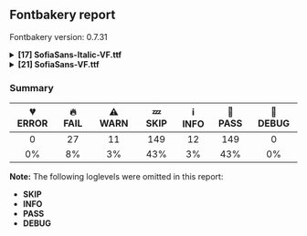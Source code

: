 ## Fontbakery report

Fontbakery version: 0.7.31

<details>
<summary><b>[17] SofiaSans-Italic-VF.ttf</b></summary>
<details>
<summary>🔥 <b>FAIL:</b> Checking file is named canonically.</summary>

* [com.google.fonts/check/canonical_filename](https://font-bakery.readthedocs.io/en/latest/fontbakery/profiles/googlefonts.html#com.google.fonts/check/canonical_filename)
<pre>--- Rationale ---

A font&#x27;s filename must be composed in the following manner:
&lt;familyname&gt;-&lt;stylename&gt;.ttf

- Nunito-Regular.ttf,
- Oswald-BoldItalic.ttf

Variable fonts must list the axis tags in alphabetical order in square brackets
and separated by commas:

- Roboto[wdth,wght].ttf
- Familyname-Italic[wght].ttf


</pre>

* 🔥 **FAIL** The file 'SofiaSans-Italic-VF.ttf' must be renamed to 'SofiaSans-Italic[wdth,wght].ttf' according to the Google Fonts naming policy for variable fonts. [code: bad-varfont-filename]

</details>
<details>
<summary>🔥 <b>FAIL:</b> Check `Google Fonts Latin Core` glyph coverage.</summary>

* [com.google.fonts/check/glyph_coverage](https://font-bakery.readthedocs.io/en/latest/fontbakery/profiles/googlefonts.html#com.google.fonts/check/glyph_coverage)
<pre>--- Rationale ---

Google Fonts expects that fonts in its collection support at least the minimal
set of characters defined in the `GF-latin-core` glyph-set.


</pre>

* 🔥 **FAIL** Missing required codepoints: 0x2215 (DIVISION SLASH) [code: missing-codepoints]

</details>
<details>
<summary>🔥 <b>FAIL:</b> Check license file has good copyright string.</summary>

* [com.google.fonts/check/license/OFL_copyright](https://font-bakery.readthedocs.io/en/latest/fontbakery/profiles/googlefonts.html#com.google.fonts/check/license/OFL_copyright)
<pre>--- Rationale ---

An OFL.txt file&#x27;s first line should be the font copyright e.g:
&quot;Copyright 2019 The Montserrat Project Authors
(https://github.com/julietaula/montserrat)&quot;


</pre>

* 🔥 **FAIL** First line in license file does not match expected format: "copyright 2019 the sofia sans project authors (info@lettersoup.de)"

</details>
<details>
<summary>🔥 <b>FAIL:</b> Check copyright namerecords match license file.</summary>

* [com.google.fonts/check/name/license](https://font-bakery.readthedocs.io/en/latest/fontbakery/profiles/googlefonts.html#com.google.fonts/check/name/license)
<pre>--- Rationale ---

A known licensing description must be provided in the NameID 14 (LICENSE
DESCRIPTION) entries of the name table.

The source of truth for this check (to determine which license is in use) is a
file placed side-by-side to your font project including the licensing terms.

Depending on the chosen license, one of the following string snippets is
expected to be found on the NameID 13 (LICENSE DESCRIPTION) entries of the name
table:
- &quot;This Font Software is licensed under the SIL Open Font License, Version 1.1.
This license is available with a FAQ at: https://scripts.sil.org/OFL&quot;
- &quot;Licensed under the Apache License, Version 2.0&quot;
- &quot;Licensed under the Ubuntu Font Licence 1.0.&quot;


Currently accepted licenses are Apache or Open Font License.
For a small set of legacy families the Ubuntu Font License may be acceptable as
well.

When in doubt, please choose OFL for new font projects.


</pre>

* 🔥 **FAIL** Font lacks NameID 13 (LICENSE DESCRIPTION). A proper licensing entry must be set. [code: missing]

</details>
<details>
<summary>🔥 <b>FAIL:</b> Is the Grid-fitting and Scan-conversion Procedure ('gasp') table set to optimize rendering?</summary>

* [com.google.fonts/check/gasp](https://font-bakery.readthedocs.io/en/latest/fontbakery/profiles/googlefonts.html#com.google.fonts/check/gasp)
<pre>--- Rationale ---

Traditionally version 0 &#x27;gasp&#x27; tables were set so that font sizes below 8 ppem
had no grid fitting but did have antialiasing. From 9-16 ppem, just grid
fitting. And fonts above 17ppem had both antialiasing and grid fitting toggled
on. The use of accelerated graphics cards and higher resolution screens make
this approach obsolete. Microsoft&#x27;s DirectWrite pushed this even further with
much improved rendering built into the OS and apps.

In this scenario it makes sense to simply toggle all 4 flags ON for all font
sizes.


</pre>

* 🔥 **FAIL** Font is missing the 'gasp' table. Try exporting the font with autohinting enabled.
If you are dealing with an unhinted font, it can be fixed by running the fonts through the command 'gftools fix-nonhinting'
GFTools is available at https://pypi.org/project/gftools/ [code: lacks-gasp]

</details>
<details>
<summary>🔥 <b>FAIL:</b> Copyright notices match canonical pattern in fonts</summary>

* [com.google.fonts/check/font_copyright](https://font-bakery.readthedocs.io/en/latest/fontbakery/profiles/googlefonts.html#com.google.fonts/check/font_copyright)

* 🔥 **FAIL** Name Table entry: Copyright notices should match a pattern similar to: "Copyright 2019 The Familyname Project Authors (git url)"
But instead we have got:
"Copyright 2019 The Sofia Sans Project Authors (nikoltchev@lettersoup.de)" [code: bad-notice-format]

</details>
<details>
<summary>🔥 <b>FAIL:</b> Font enables smart dropout control in "prep" table instructions?</summary>

* [com.google.fonts/check/smart_dropout](https://font-bakery.readthedocs.io/en/latest/fontbakery/profiles/googlefonts.html#com.google.fonts/check/smart_dropout)
<pre>--- Rationale ---

This setup is meant to ensure consistent rendering quality for fonts across all
devices (with different rendering/hinting capabilities).

Below is the snippet of instructions we expect to see in the fonts:
B8 01 FF    PUSHW 0x01FF
85          SCANCTRL (unconditinally turn on
                      dropout control mode)
B0 04       PUSHB 0x04
8D          SCANTYPE (enable smart dropout control)

&quot;Smart dropout control&quot; means activating rules 1, 2 and 5:
Rule 1: If a pixel&#x27;s center falls within the glyph outline,
        that pixel is turned on.
Rule 2: If a contour falls exactly on a pixel&#x27;s center,
        that pixel is turned on.
Rule 5: If a scan line between two adjacent pixel centers
        (either vertical or horizontal) is intersected
        by both an on-Transition contour and an off-Transition
        contour and neither of the pixels was already turned on
        by rules 1 and 2, turn on the pixel which is closer to
        the midpoint between the on-Transition contour and
        off-Transition contour. This is &quot;Smart&quot; dropout control.

For more detailed info (such as other rules not enabled in this snippet),
please refer to the TrueType Instruction Set documentation.


</pre>

* 🔥 **FAIL** The 'prep' table does not contain TrueType instructions enabling smart dropout control. To fix, export the font with autohinting enabled, or run ttfautohint on the font, or run the `gftools fix-nonhinting` script. [code: lacks-smart-dropout]

</details>
<details>
<summary>🔥 <b>FAIL:</b> Variable font weight coordinates must be multiples of 100.</summary>

* [com.google.fonts/check/varfont_weight_instances](https://font-bakery.readthedocs.io/en/latest/fontbakery/profiles/googlefonts.html#com.google.fonts/check/varfont_weight_instances)
<pre>--- Rationale ---

The named instances on the weight axis of a variable font must have coordinates
that are multiples of 100 on the design space.


</pre>

* 🔥 **FAIL** Found a variable font instance with 'wght'=131.34327697753906. This should instead be a multiple of 100. [code: bad-coordinate]
* 🔥 **FAIL** Found a variable font instance with 'wght'=180.59701538085938. This should instead be a multiple of 100. [code: bad-coordinate]
* 🔥 **FAIL** Found a variable font instance with 'wght'=225.37313842773438. This should instead be a multiple of 100. [code: bad-coordinate]
* 🔥 **FAIL** Found a variable font instance with 'wght'=265.67164611816406. This should instead be a multiple of 100. [code: bad-coordinate]
* 🔥 **FAIL** Found a variable font instance with 'wght'=314.9253692626953. This should instead be a multiple of 100. [code: bad-coordinate]
* 🔥 **FAIL** Found a variable font instance with 'wght'=447.8723449707031. This should instead be a multiple of 100. [code: bad-coordinate]
* 🔥 **FAIL** Found a variable font instance with 'wght'=474.46807861328125. This should instead be a multiple of 100. [code: bad-coordinate]
* 🔥 **FAIL** Found a variable font instance with 'wght'=570.2127685546875. This should instead be a multiple of 100. [code: bad-coordinate]
* 🔥 **FAIL** Found a variable font instance with 'wght'=681.9148864746094. This should instead be a multiple of 100. [code: bad-coordinate]
* 🔥 **FAIL** Found a variable font instance with 'wght'=793.6170196533203. This should instead be a multiple of 100. [code: bad-coordinate]
* 🔥 **FAIL** Found a variable font instance with 'wght'=122.3880615234375. This should instead be a multiple of 100. [code: bad-coordinate]
* 🔥 **FAIL** Found a variable font instance with 'wght'=167.1641845703125. This should instead be a multiple of 100. [code: bad-coordinate]
* 🔥 **FAIL** Found a variable font instance with 'wght'=216.41790771484375. This should instead be a multiple of 100. [code: bad-coordinate]
* 🔥 **FAIL** Found a variable font instance with 'wght'=238.80596923828125. This should instead be a multiple of 100. [code: bad-coordinate]
* 🔥 **FAIL** Found a variable font instance with 'wght'=310.44775390625. This should instead be a multiple of 100. [code: bad-coordinate]
* 🔥 **FAIL** Found a variable font instance with 'wght'=373.1343231201172. This should instead be a multiple of 100. [code: bad-coordinate]
* 🔥 **FAIL** Found a variable font instance with 'wght'=426.5957489013672. This should instead be a multiple of 100. [code: bad-coordinate]
* 🔥 **FAIL** Found a variable font instance with 'wght'=463.8297882080078. This should instead be a multiple of 100. [code: bad-coordinate]
* 🔥 **FAIL** Found a variable font instance with 'wght'=548.9361724853516. This should instead be a multiple of 100. [code: bad-coordinate]
* 🔥 **FAIL** Found a variable font instance with 'wght'=660.6382904052734. This should instead be a multiple of 100. [code: bad-coordinate]
* 🔥 **FAIL** Found a variable font instance with 'wght'=767.0212707519531. This should instead be a multiple of 100. [code: bad-coordinate]
* 🔥 **FAIL** Found a variable font instance with 'wght'=873.4042510986328. This should instead be a multiple of 100. [code: bad-coordinate]
* 🔥 **FAIL** Found a variable font instance with 'wght'=122.3880615234375. This should instead be a multiple of 100. [code: bad-coordinate]
* 🔥 **FAIL** Found a variable font instance with 'wght'=153.73133850097656. This should instead be a multiple of 100. [code: bad-coordinate]
* 🔥 **FAIL** Found a variable font instance with 'wght'=202.98507690429688. This should instead be a multiple of 100. [code: bad-coordinate]
* 🔥 **FAIL** Found a variable font instance with 'wght'=225.37313842773438. This should instead be a multiple of 100. [code: bad-coordinate]
* 🔥 **FAIL** Found a variable font instance with 'wght'=292.5373077392578. This should instead be a multiple of 100. [code: bad-coordinate]
* 🔥 **FAIL** Found a variable font instance with 'wght'=337.3134307861328. This should instead be a multiple of 100. [code: bad-coordinate]
* 🔥 **FAIL** Found a variable font instance with 'wght'=386.5671691894531. This should instead be a multiple of 100. [code: bad-coordinate]
* 🔥 **FAIL** Found a variable font instance with 'wght'=442.5531921386719. This should instead be a multiple of 100. [code: bad-coordinate]
* 🔥 **FAIL** Found a variable font instance with 'wght'=527.6595764160156. This should instead be a multiple of 100. [code: bad-coordinate]
* 🔥 **FAIL** Found a variable font instance with 'wght'=618.0851135253906. This should instead be a multiple of 100. [code: bad-coordinate]
* 🔥 **FAIL** Found a variable font instance with 'wght'=745.7446746826172. This should instead be a multiple of 100. [code: bad-coordinate]
* 🔥 **FAIL** Found a variable font instance with 'wght'=836.1702117919922. This should instead be a multiple of 100. [code: bad-coordinate]
* 🔥 **FAIL** Found a variable font instance with 'wght'=122.3880615234375. This should instead be a multiple of 100. [code: bad-coordinate]
* 🔥 **FAIL** Found a variable font instance with 'wght'=144.776123046875. This should instead be a multiple of 100. [code: bad-coordinate]
* 🔥 **FAIL** Found a variable font instance with 'wght'=180.59701538085938. This should instead be a multiple of 100. [code: bad-coordinate]
* 🔥 **FAIL** Found a variable font instance with 'wght'=211.94029235839844. This should instead be a multiple of 100. [code: bad-coordinate]
* 🔥 **FAIL** Found a variable font instance with 'wght'=279.10447692871094. This should instead be a multiple of 100. [code: bad-coordinate]
* 🔥 **FAIL** Found a variable font instance with 'wght'=305.97015380859375. This should instead be a multiple of 100. [code: bad-coordinate]
* 🔥 **FAIL** Found a variable font instance with 'wght'=355.223876953125. This should instead be a multiple of 100. [code: bad-coordinate]
* 🔥 **FAIL** Found a variable font instance with 'wght'=426.5957489013672. This should instead be a multiple of 100. [code: bad-coordinate]
* 🔥 **FAIL** Found a variable font instance with 'wght'=485.10638427734375. This should instead be a multiple of 100. [code: bad-coordinate]
* 🔥 **FAIL** Found a variable font instance with 'wght'=580.8510589599609. This should instead be a multiple of 100. [code: bad-coordinate]
* 🔥 **FAIL** Found a variable font instance with 'wght'=703.1914825439453. This should instead be a multiple of 100. [code: bad-coordinate]
* 🔥 **FAIL** Found a variable font instance with 'wght'=793.6170196533203. This should instead be a multiple of 100. [code: bad-coordinate]

</details>
<details>
<summary>🔥 <b>FAIL:</b> Check variable font instances have correct coordinate values</summary>

* [com.google.fonts/check/varfont_instance_coordinates](https://font-bakery.readthedocs.io/en/latest/fontbakery/profiles/googlefonts.html#com.google.fonts/check/varfont_instance_coordinates)

* 🔥 **FAIL** Instance "HairLineItalic" wght value is "100.0". It should be "400.0" [code: bad-coordinate]
* 🔥 **FAIL** Instance "ThinItalic" wght value is "131.34327697753906". It should be "100.0" [code: bad-coordinate]
* 🔥 **FAIL** Instance "UltraLightItalic" wght value is "180.59701538085938". It should be "300.0" [code: bad-coordinate]
* 🔥 **FAIL** Instance "ExtraLightItalic" wght value is "225.37313842773438". It should be "200.0" [code: bad-coordinate]
* 🔥 **FAIL** Instance "LightItalic" wght value is "265.67164611816406". It should be "300.0" [code: bad-coordinate]
* 🔥 **FAIL** Instance "SemiLightItalic" wght value is "314.9253692626953". It should be "300.0" [code: bad-coordinate]
* 🔥 **FAIL** Instance "MediumItalic" wght value is "447.8723449707031". It should be "500.0" [code: bad-coordinate]
* 🔥 **FAIL** Instance "SemiBoldItalic" wght value is "474.46807861328125". It should be "600.0" [code: bad-coordinate]
* 🔥 **FAIL** Instance "BoldItalic" wght value is "570.2127685546875". It should be "700.0" [code: bad-coordinate]
* 🔥 **FAIL** Instance "ExtraBoldItalic" wght value is "681.9148864746094". It should be "800.0" [code: bad-coordinate]
* 🔥 **FAIL** Instance "BlackItalic" wght value is "793.6170196533203". It should be "900.0" [code: bad-coordinate]
* 🔥 **FAIL** Instance "HeavyItalic" wght value is "900.0". It should be "400.0" [code: bad-coordinate]
* 🔥 **FAIL** Instance "HairLineItalic" wght value is "100.0". It should be "400.0" [code: bad-coordinate]
* 🔥 **FAIL** Instance "ThinItalic" wght value is "122.3880615234375". It should be "100.0" [code: bad-coordinate]
* 🔥 **FAIL** Instance "UltraLightItalic" wght value is "167.1641845703125". It should be "300.0" [code: bad-coordinate]
* 🔥 **FAIL** Instance "ExtraLightItalic" wght value is "216.41790771484375". It should be "200.0" [code: bad-coordinate]
* 🔥 **FAIL** Instance "LightItalic" wght value is "238.80596923828125". It should be "300.0" [code: bad-coordinate]
* 🔥 **FAIL** Instance "SemiLightItalic" wght value is "310.44775390625". It should be "300.0" [code: bad-coordinate]
* 🔥 **FAIL** Instance "Italic" wght value is "373.1343231201172". It should be "400.0" [code: bad-coordinate]
* 🔥 **FAIL** Instance "MediumItalic" wght value is "426.5957489013672". It should be "500.0" [code: bad-coordinate]
* 🔥 **FAIL** Instance "SemiBoldItalic" wght value is "463.8297882080078". It should be "600.0" [code: bad-coordinate]
* 🔥 **FAIL** Instance "BoldItalic" wght value is "548.9361724853516". It should be "700.0" [code: bad-coordinate]
* 🔥 **FAIL** Instance "ExtraBoldItalic" wght value is "660.6382904052734". It should be "800.0" [code: bad-coordinate]
* 🔥 **FAIL** Instance "BlackItalic" wght value is "767.0212707519531". It should be "900.0" [code: bad-coordinate]
* 🔥 **FAIL** Instance "HeavyItalic" wght value is "873.4042510986328". It should be "400.0" [code: bad-coordinate]
* 🔥 **FAIL** Instance "HairLineItalic" wght value is "100.0". It should be "400.0" [code: bad-coordinate]
* 🔥 **FAIL** Instance "ThinItalic" wght value is "122.3880615234375". It should be "100.0" [code: bad-coordinate]
* 🔥 **FAIL** Instance "UltraLightItalic" wght value is "153.73133850097656". It should be "300.0" [code: bad-coordinate]
* 🔥 **FAIL** Instance "ExtraLightItalic" wght value is "202.98507690429688". It should be "200.0" [code: bad-coordinate]
* 🔥 **FAIL** Instance "LightItalic" wght value is "225.37313842773438". It should be "300.0" [code: bad-coordinate]
* 🔥 **FAIL** Instance "SemiLightItalic" wght value is "292.5373077392578". It should be "300.0" [code: bad-coordinate]
* 🔥 **FAIL** Instance "Italic" wght value is "337.3134307861328". It should be "400.0" [code: bad-coordinate]
* 🔥 **FAIL** Instance "MediumItalic" wght value is "386.5671691894531". It should be "500.0" [code: bad-coordinate]
* 🔥 **FAIL** Instance "SemiBoldItalic" wght value is "442.5531921386719". It should be "600.0" [code: bad-coordinate]
* 🔥 **FAIL** Instance "BoldItalic" wght value is "527.6595764160156". It should be "700.0" [code: bad-coordinate]
* 🔥 **FAIL** Instance "ExtraBoldItalic" wght value is "618.0851135253906". It should be "800.0" [code: bad-coordinate]
* 🔥 **FAIL** Instance "BlackItalic" wght value is "745.7446746826172". It should be "900.0" [code: bad-coordinate]
* 🔥 **FAIL** Instance "HeavyItalic" wght value is "836.1702117919922". It should be "400.0" [code: bad-coordinate]
* 🔥 **FAIL** Instance "HairLineItalic" wght value is "100.0". It should be "400.0" [code: bad-coordinate]
* 🔥 **FAIL** Instance "ThinItalic" wght value is "122.3880615234375". It should be "100.0" [code: bad-coordinate]
* 🔥 **FAIL** Instance "UltraLightItalic" wght value is "144.776123046875". It should be "300.0" [code: bad-coordinate]
* 🔥 **FAIL** Instance "ExtraLightItalic" wght value is "180.59701538085938". It should be "200.0" [code: bad-coordinate]
* 🔥 **FAIL** Instance "LightItalic" wght value is "211.94029235839844". It should be "300.0" [code: bad-coordinate]
* 🔥 **FAIL** Instance "SemiLightItalic" wght value is "279.10447692871094". It should be "300.0" [code: bad-coordinate]
* 🔥 **FAIL** Instance "Italic" wght value is "305.97015380859375". It should be "400.0" [code: bad-coordinate]
* 🔥 **FAIL** Instance "MediumItalic" wght value is "355.223876953125". It should be "500.0" [code: bad-coordinate]
* 🔥 **FAIL** Instance "SemiBoldItalic" wght value is "426.5957489013672". It should be "600.0" [code: bad-coordinate]
* 🔥 **FAIL** Instance "BoldItalic" wght value is "485.10638427734375". It should be "700.0" [code: bad-coordinate]
* 🔥 **FAIL** Instance "ExtraBoldItalic" wght value is "580.8510589599609". It should be "800.0" [code: bad-coordinate]
* 🔥 **FAIL** Instance "BlackItalic" wght value is "703.1914825439453". It should be "900.0" [code: bad-coordinate]
* 🔥 **FAIL** Instance "HeavyItalic" wght value is "793.6170196533203". It should be "400.0" [code: bad-coordinate]
* 🔥 **FAIL** Further info can be found in our spec https://github.com/googlefonts/gf-docs/tree/master/Spec#axes

</details>
<details>
<summary>🔥 <b>FAIL:</b> Check variable font instances have correct names</summary>

* [com.google.fonts/check/varfont_instance_names](https://font-bakery.readthedocs.io/en/latest/fontbakery/profiles/googlefonts.html#com.google.fonts/check/varfont_instance_names)

* 🔥 **FAIL** Following instances are not supported: 
	- HairLineItalic
	- ThinItalic
	- UltraLightItalic
	- ExtraLightItalic
	- LightItalic
	- SemiLightItalic
	- MediumItalic
	- SemiBoldItalic
	- BoldItalic
	- ExtraBoldItalic
	- BlackItalic
	- HeavyItalic
	- HairLineItalic
	- ThinItalic
	- UltraLightItalic
	- ExtraLightItalic
	- LightItalic
	- SemiLightItalic
	- MediumItalic
	- SemiBoldItalic
	- BoldItalic
	- ExtraBoldItalic
	- BlackItalic
	- HeavyItalic
	- HairLineItalic
	- ThinItalic
	- UltraLightItalic
	- ExtraLightItalic
	- LightItalic
	- SemiLightItalic
	- MediumItalic
	- SemiBoldItalic
	- BoldItalic
	- ExtraBoldItalic
	- BlackItalic
	- HeavyItalic
	- HairLineItalic
	- ThinItalic
	- UltraLightItalic
	- ExtraLightItalic
	- LightItalic
	- SemiLightItalic
	- MediumItalic
	- SemiBoldItalic
	- BoldItalic
	- ExtraBoldItalic
	- BlackItalic
	- HeavyItalic

Further info can be found in our spec https://github.com/googlefonts/gf-docs/tree/master/Spec#fvar-instances [code: bad-instance-names]

</details>
<details>
<summary>🔥 <b>FAIL:</b> Check variable font instances don't have duplicate names</summary>

* [com.google.fonts/check/varfont_duplicate_instance_names](https://font-bakery.readthedocs.io/en/latest/fontbakery/profiles/googlefonts.html#com.google.fonts/check/varfont_duplicate_instance_names)
<pre>--- Rationale ---

This check&#x27;s purpose is to detect duplicate named instances names in a given
variable font.

Repeating instance names may be the result of instances for several VF axes
defined in `fvar`, but since currently only weight+italic tokens are allowed in
instance names as per GF specs, they ended up repeating.

Instead, only a base set of fonts for the most default representation of the
family can be defined through instances in the `fvar` table, all other
instances will have to be left to access through the `STAT` table.


</pre>

* 🔥 **FAIL** Following instances names are duplicate: 
	- HairLineItalic
	- ThinItalic
	- UltraLightItalic
	- ExtraLightItalic
	- LightItalic
	- SemiLightItalic
	- Italic
	- MediumItalic
	- SemiBoldItalic
	- BoldItalic
	- ExtraBoldItalic
	- BlackItalic
	- HeavyItalic
	- HairLineItalic
	- ThinItalic
	- UltraLightItalic
	- ExtraLightItalic
	- LightItalic
	- SemiLightItalic
	- Italic
	- MediumItalic
	- SemiBoldItalic
	- BoldItalic
	- ExtraBoldItalic
	- BlackItalic
	- HeavyItalic
	- HairLineItalic
	- ThinItalic
	- UltraLightItalic
	- ExtraLightItalic
	- LightItalic
	- SemiLightItalic
	- Italic
	- MediumItalic
	- SemiBoldItalic
	- BoldItalic
	- ExtraBoldItalic
	- BlackItalic
	- HeavyItalic
 [code: duplicate-instance-names]

</details>
<details>
<summary>🔥 <b>FAIL:</b> Are there unwanted tables?</summary>

* [com.google.fonts/check/unwanted_tables](https://font-bakery.readthedocs.io/en/latest/fontbakery/profiles/universal.html#com.google.fonts/check/unwanted_tables)
<pre>--- Rationale ---

Some font editors store source data in their own SFNT tables, and these can
sometimes sneak into final release files, which should only have OpenType spec
tables.


</pre>

* 🔥 **FAIL** The following unwanted font tables were found:
Table: MVAR
Reason: Produces a bug in DirectWrite which causes https://bugzilla.mozilla.org/show_bug.cgi?id=1492477, https://github.com/google/fonts/issues/2085

They can be removed with the gftools fix-unwanted-tables script.

</details>
<details>
<summary>🔥 <b>FAIL:</b> Does the font have a DSIG table?</summary>

* [com.google.fonts/check/dsig](https://font-bakery.readthedocs.io/en/latest/fontbakery/profiles/dsig.html#com.google.fonts/check/dsig)
<pre>--- Rationale ---

Microsoft Office 2013 and below products expect fonts to have a digital
signature declared in a DSIG table in order to implement OpenType features. The
EOL date for Microsoft Office 2013 products is 4/11/2023. This issue does not
impact Microsoft Office 2016 and above products.

This checks verifies that this signature is available in the font.

A fake signature is enough to address this issue. If needed, a dummy table can
be added to the font with the `gftools fix-dsig` script available at
https://github.com/googlefonts/gftools

Reference: https://github.com/googlefonts/fontbakery/issues/1845


</pre>

* 🔥 **FAIL** This font lacks a digital signature (DSIG table). Some applications may require one (even if only a dummy placeholder) in order to work properly. You can add a DSIG table by running the `gftools fix-dsig` script. [code: lacks-signature]

</details>
<details>
<summary>⚠ <b>WARN:</b> Checking OS/2 achVendID.</summary>

* [com.google.fonts/check/vendor_id](https://font-bakery.readthedocs.io/en/latest/fontbakery/profiles/googlefonts.html#com.google.fonts/check/vendor_id)
<pre>--- Rationale ---

Microsoft keeps a list of font vendors and their respective contact info. This
list is updated regularly and is indexed by a 4-char &quot;Vendor ID&quot; which is
stored in the achVendID field of the OS/2 table.

Registering your ID is not mandatory, but it is a good practice since some
applications may display the type designer / type foundry contact info on some
dialog and also because that info will be visible on Microsoft&#x27;s website:

https://docs.microsoft.com/en-us/typography/vendors/

This check verifies whether or not a given font&#x27;s vendor ID is registered in
that list or if it has some of the default values used by the most common font
editors.

Each new FontBakery release includes a cached copy of that list of vendor IDs.
If you registered recently, you&#x27;re safe to ignore warnings emitted by this
check, since your ID will soon be included in one of our upcoming releases.


</pre>

* ⚠ **WARN** OS/2 VendorID value 'NONE' is not yet recognized. If you registered it recently, then it's safe to ignore this warning message. Otherwise, you should set it to your own unique 4 character code, and register it with Microsoft at https://www.microsoft.com/typography/links/vendorlist.aspx
 [code: unknown]

</details>
<details>
<summary>⚠ <b>WARN:</b> Are there caret positions declared for every ligature?</summary>

* [com.google.fonts/check/ligature_carets](https://font-bakery.readthedocs.io/en/latest/fontbakery/profiles/googlefonts.html#com.google.fonts/check/ligature_carets)
<pre>--- Rationale ---

All ligatures in a font must have corresponding caret (text cursor) positions
defined in the GDEF table, otherwhise, users may experience issues with caret
rendering.

If using GlyphsApp, ligature carets can be set directly on canvas by accessing
the `Glyph -&gt; Set Anchors` menu option or by pressing the `Cmd+U` keyboard
shortcut.


</pre>

* ⚠ **WARN** This font lacks caret position values for ligature glyphs on its GDEF table. [code: lacks-caret-pos]

</details>
<details>
<summary>⚠ <b>WARN:</b> Is there kerning info for non-ligated sequences?</summary>

* [com.google.fonts/check/kerning_for_non_ligated_sequences](https://font-bakery.readthedocs.io/en/latest/fontbakery/profiles/googlefonts.html#com.google.fonts/check/kerning_for_non_ligated_sequences)
<pre>--- Rationale ---

Fonts with ligatures should have kerning on the corresponding non-ligated
sequences for text where ligatures aren&#x27;t used (eg
https://github.com/impallari/Raleway/issues/14).


</pre>

* ⚠ **WARN** GPOS table lacks kerning info for the following non-ligated sequences:
	- f + f
	- f + i
	- i + l

   [code: lacks-kern-info]

</details>
<details>
<summary>⚠ <b>WARN:</b> Checking Vertical Metric Linegaps.</summary>

* [com.google.fonts/check/linegaps](https://font-bakery.readthedocs.io/en/latest/fontbakery/profiles/hhea.html#com.google.fonts/check/linegaps)

* ⚠ **WARN** OS/2 sTypoLineGap is not equal to 0. [code: OS/2]

</details>
<br>
</details>
<details>
<summary><b>[21] SofiaSans-VF.ttf</b></summary>
<details>
<summary>🔥 <b>FAIL:</b> Checking file is named canonically.</summary>

* [com.google.fonts/check/canonical_filename](https://font-bakery.readthedocs.io/en/latest/fontbakery/profiles/googlefonts.html#com.google.fonts/check/canonical_filename)
<pre>--- Rationale ---

A font&#x27;s filename must be composed in the following manner:
&lt;familyname&gt;-&lt;stylename&gt;.ttf

- Nunito-Regular.ttf,
- Oswald-BoldItalic.ttf

Variable fonts must list the axis tags in alphabetical order in square brackets
and separated by commas:

- Roboto[wdth,wght].ttf
- Familyname-Italic[wght].ttf


</pre>

* 🔥 **FAIL** The file 'SofiaSans-VF.ttf' must be renamed to 'SofiaSans[wdth,wght].ttf' according to the Google Fonts naming policy for variable fonts. [code: bad-varfont-filename]

</details>
<details>
<summary>🔥 <b>FAIL:</b> Check `Google Fonts Latin Core` glyph coverage.</summary>

* [com.google.fonts/check/glyph_coverage](https://font-bakery.readthedocs.io/en/latest/fontbakery/profiles/googlefonts.html#com.google.fonts/check/glyph_coverage)
<pre>--- Rationale ---

Google Fonts expects that fonts in its collection support at least the minimal
set of characters defined in the `GF-latin-core` glyph-set.


</pre>

* 🔥 **FAIL** Missing required codepoints: 0x2215 (DIVISION SLASH) [code: missing-codepoints]

</details>
<details>
<summary>🔥 <b>FAIL:</b> Check license file has good copyright string.</summary>

* [com.google.fonts/check/license/OFL_copyright](https://font-bakery.readthedocs.io/en/latest/fontbakery/profiles/googlefonts.html#com.google.fonts/check/license/OFL_copyright)
<pre>--- Rationale ---

An OFL.txt file&#x27;s first line should be the font copyright e.g:
&quot;Copyright 2019 The Montserrat Project Authors
(https://github.com/julietaula/montserrat)&quot;


</pre>

* 🔥 **FAIL** First line in license file does not match expected format: "copyright 2019 the sofia sans project authors (info@lettersoup.de)"

</details>
<details>
<summary>🔥 <b>FAIL:</b> Check copyright namerecords match license file.</summary>

* [com.google.fonts/check/name/license](https://font-bakery.readthedocs.io/en/latest/fontbakery/profiles/googlefonts.html#com.google.fonts/check/name/license)
<pre>--- Rationale ---

A known licensing description must be provided in the NameID 14 (LICENSE
DESCRIPTION) entries of the name table.

The source of truth for this check (to determine which license is in use) is a
file placed side-by-side to your font project including the licensing terms.

Depending on the chosen license, one of the following string snippets is
expected to be found on the NameID 13 (LICENSE DESCRIPTION) entries of the name
table:
- &quot;This Font Software is licensed under the SIL Open Font License, Version 1.1.
This license is available with a FAQ at: https://scripts.sil.org/OFL&quot;
- &quot;Licensed under the Apache License, Version 2.0&quot;
- &quot;Licensed under the Ubuntu Font Licence 1.0.&quot;


Currently accepted licenses are Apache or Open Font License.
For a small set of legacy families the Ubuntu Font License may be acceptable as
well.

When in doubt, please choose OFL for new font projects.


</pre>

* 🔥 **FAIL** Font lacks NameID 13 (LICENSE DESCRIPTION). A proper licensing entry must be set. [code: missing]

</details>
<details>
<summary>🔥 <b>FAIL:</b> Is the Grid-fitting and Scan-conversion Procedure ('gasp') table set to optimize rendering?</summary>

* [com.google.fonts/check/gasp](https://font-bakery.readthedocs.io/en/latest/fontbakery/profiles/googlefonts.html#com.google.fonts/check/gasp)
<pre>--- Rationale ---

Traditionally version 0 &#x27;gasp&#x27; tables were set so that font sizes below 8 ppem
had no grid fitting but did have antialiasing. From 9-16 ppem, just grid
fitting. And fonts above 17ppem had both antialiasing and grid fitting toggled
on. The use of accelerated graphics cards and higher resolution screens make
this approach obsolete. Microsoft&#x27;s DirectWrite pushed this even further with
much improved rendering built into the OS and apps.

In this scenario it makes sense to simply toggle all 4 flags ON for all font
sizes.


</pre>

* 🔥 **FAIL** Font is missing the 'gasp' table. Try exporting the font with autohinting enabled.
If you are dealing with an unhinted font, it can be fixed by running the fonts through the command 'gftools fix-nonhinting'
GFTools is available at https://pypi.org/project/gftools/ [code: lacks-gasp]

</details>
<details>
<summary>🔥 <b>FAIL:</b> Copyright notices match canonical pattern in fonts</summary>

* [com.google.fonts/check/font_copyright](https://font-bakery.readthedocs.io/en/latest/fontbakery/profiles/googlefonts.html#com.google.fonts/check/font_copyright)

* 🔥 **FAIL** Name Table entry: Copyright notices should match a pattern similar to: "Copyright 2019 The Familyname Project Authors (git url)"
But instead we have got:
"Copyright 2019 The Sofia Sans Project Authors (nikoltchev@lettersoup.de)" [code: bad-notice-format]

</details>
<details>
<summary>🔥 <b>FAIL:</b> Font enables smart dropout control in "prep" table instructions?</summary>

* [com.google.fonts/check/smart_dropout](https://font-bakery.readthedocs.io/en/latest/fontbakery/profiles/googlefonts.html#com.google.fonts/check/smart_dropout)
<pre>--- Rationale ---

This setup is meant to ensure consistent rendering quality for fonts across all
devices (with different rendering/hinting capabilities).

Below is the snippet of instructions we expect to see in the fonts:
B8 01 FF    PUSHW 0x01FF
85          SCANCTRL (unconditinally turn on
                      dropout control mode)
B0 04       PUSHB 0x04
8D          SCANTYPE (enable smart dropout control)

&quot;Smart dropout control&quot; means activating rules 1, 2 and 5:
Rule 1: If a pixel&#x27;s center falls within the glyph outline,
        that pixel is turned on.
Rule 2: If a contour falls exactly on a pixel&#x27;s center,
        that pixel is turned on.
Rule 5: If a scan line between two adjacent pixel centers
        (either vertical or horizontal) is intersected
        by both an on-Transition contour and an off-Transition
        contour and neither of the pixels was already turned on
        by rules 1 and 2, turn on the pixel which is closer to
        the midpoint between the on-Transition contour and
        off-Transition contour. This is &quot;Smart&quot; dropout control.

For more detailed info (such as other rules not enabled in this snippet),
please refer to the TrueType Instruction Set documentation.


</pre>

* 🔥 **FAIL** The 'prep' table does not contain TrueType instructions enabling smart dropout control. To fix, export the font with autohinting enabled, or run ttfautohint on the font, or run the `gftools fix-nonhinting` script. [code: lacks-smart-dropout]

</details>
<details>
<summary>🔥 <b>FAIL:</b> Variable font weight coordinates must be multiples of 100.</summary>

* [com.google.fonts/check/varfont_weight_instances](https://font-bakery.readthedocs.io/en/latest/fontbakery/profiles/googlefonts.html#com.google.fonts/check/varfont_weight_instances)
<pre>--- Rationale ---

The named instances on the weight axis of a variable font must have coordinates
that are multiples of 100 on the design space.


</pre>

* 🔥 **FAIL** Found a variable font instance with 'wght'=130.43478393554688. This should instead be a multiple of 100. [code: bad-coordinate]
* 🔥 **FAIL** Found a variable font instance with 'wght'=178.2608642578125. This should instead be a multiple of 100. [code: bad-coordinate]
* 🔥 **FAIL** Found a variable font instance with 'wght'=221.7391357421875. This should instead be a multiple of 100. [code: bad-coordinate]
* 🔥 **FAIL** Found a variable font instance with 'wght'=260.86956787109375. This should instead be a multiple of 100. [code: bad-coordinate]
* 🔥 **FAIL** Found a variable font instance with 'wght'=308.6956481933594. This should instead be a multiple of 100. [code: bad-coordinate]
* 🔥 **FAIL** Found a variable font instance with 'wght'=452.63157653808594. This should instead be a multiple of 100. [code: bad-coordinate]
* 🔥 **FAIL** Found a variable font instance with 'wght'=478.94737243652344. This should instead be a multiple of 100. [code: bad-coordinate]
* 🔥 **FAIL** Found a variable font instance with 'wght'=573.6842041015625. This should instead be a multiple of 100. [code: bad-coordinate]
* 🔥 **FAIL** Found a variable font instance with 'wght'=684.2105255126953. This should instead be a multiple of 100. [code: bad-coordinate]
* 🔥 **FAIL** Found a variable font instance with 'wght'=794.7368469238281. This should instead be a multiple of 100. [code: bad-coordinate]
* 🔥 **FAIL** Found a variable font instance with 'wght'=121.7391357421875. This should instead be a multiple of 100. [code: bad-coordinate]
* 🔥 **FAIL** Found a variable font instance with 'wght'=165.21739196777344. This should instead be a multiple of 100. [code: bad-coordinate]
* 🔥 **FAIL** Found a variable font instance with 'wght'=213.04347229003906. This should instead be a multiple of 100. [code: bad-coordinate]
* 🔥 **FAIL** Found a variable font instance with 'wght'=234.78260803222656. This should instead be a multiple of 100. [code: bad-coordinate]
* 🔥 **FAIL** Found a variable font instance with 'wght'=304.3478240966797. This should instead be a multiple of 100. [code: bad-coordinate]
* 🔥 **FAIL** Found a variable font instance with 'wght'=378.2608642578125. This should instead be a multiple of 100. [code: bad-coordinate]
* 🔥 **FAIL** Found a variable font instance with 'wght'=431.5789489746094. This should instead be a multiple of 100. [code: bad-coordinate]
* 🔥 **FAIL** Found a variable font instance with 'wght'=463.15789794921875. This should instead be a multiple of 100. [code: bad-coordinate]
* 🔥 **FAIL** Found a variable font instance with 'wght'=552.6315765380859. This should instead be a multiple of 100. [code: bad-coordinate]
* 🔥 **FAIL** Found a variable font instance with 'wght'=663.1578979492188. This should instead be a multiple of 100. [code: bad-coordinate]
* 🔥 **FAIL** Found a variable font instance with 'wght'=768.4210510253906. This should instead be a multiple of 100. [code: bad-coordinate]
* 🔥 **FAIL** Found a variable font instance with 'wght'=873.6842041015625. This should instead be a multiple of 100. [code: bad-coordinate]
* 🔥 **FAIL** Found a variable font instance with 'wght'=121.7391357421875. This should instead be a multiple of 100. [code: bad-coordinate]
* 🔥 **FAIL** Found a variable font instance with 'wght'=152.17391967773438. This should instead be a multiple of 100. [code: bad-coordinate]
* 🔥 **FAIL** Found a variable font instance with 'wght'=221.7391357421875. This should instead be a multiple of 100. [code: bad-coordinate]
* 🔥 **FAIL** Found a variable font instance with 'wght'=286.95652770996094. This should instead be a multiple of 100. [code: bad-coordinate]
* 🔥 **FAIL** Found a variable font instance with 'wght'=343.47825622558594. This should instead be a multiple of 100. [code: bad-coordinate]
* 🔥 **FAIL** Found a variable font instance with 'wght'=391.3043518066406. This should instead be a multiple of 100. [code: bad-coordinate]
* 🔥 **FAIL** Found a variable font instance with 'wght'=447.36842346191406. This should instead be a multiple of 100. [code: bad-coordinate]
* 🔥 **FAIL** Found a variable font instance with 'wght'=531.5789489746094. This should instead be a multiple of 100. [code: bad-coordinate]
* 🔥 **FAIL** Found a variable font instance with 'wght'=621.0526275634766. This should instead be a multiple of 100. [code: bad-coordinate]
* 🔥 **FAIL** Found a variable font instance with 'wght'=747.3684234619141. This should instead be a multiple of 100. [code: bad-coordinate]
* 🔥 **FAIL** Found a variable font instance with 'wght'=836.8421020507812. This should instead be a multiple of 100. [code: bad-coordinate]
* 🔥 **FAIL** Found a variable font instance with 'wght'=121.7391357421875. This should instead be a multiple of 100. [code: bad-coordinate]
* 🔥 **FAIL** Found a variable font instance with 'wght'=143.47825622558594. This should instead be a multiple of 100. [code: bad-coordinate]
* 🔥 **FAIL** Found a variable font instance with 'wght'=178.2608642578125. This should instead be a multiple of 100. [code: bad-coordinate]
* 🔥 **FAIL** Found a variable font instance with 'wght'=208.69564819335938. This should instead be a multiple of 100. [code: bad-coordinate]
* 🔥 **FAIL** Found a variable font instance with 'wght'=273.9130401611328. This should instead be a multiple of 100. [code: bad-coordinate]
* 🔥 **FAIL** Found a variable font instance with 'wght'=313.04347229003906. This should instead be a multiple of 100. [code: bad-coordinate]
* 🔥 **FAIL** Found a variable font instance with 'wght'=360.86956787109375. This should instead be a multiple of 100. [code: bad-coordinate]
* 🔥 **FAIL** Found a variable font instance with 'wght'=431.5789489746094. This should instead be a multiple of 100. [code: bad-coordinate]
* 🔥 **FAIL** Found a variable font instance with 'wght'=489.4736785888672. This should instead be a multiple of 100. [code: bad-coordinate]
* 🔥 **FAIL** Found a variable font instance with 'wght'=584.2105255126953. This should instead be a multiple of 100. [code: bad-coordinate]
* 🔥 **FAIL** Found a variable font instance with 'wght'=705.2631530761719. This should instead be a multiple of 100. [code: bad-coordinate]
* 🔥 **FAIL** Found a variable font instance with 'wght'=794.7368469238281. This should instead be a multiple of 100. [code: bad-coordinate]

</details>
<details>
<summary>🔥 <b>FAIL:</b> Check variable font instances have correct coordinate values</summary>

* [com.google.fonts/check/varfont_instance_coordinates](https://font-bakery.readthedocs.io/en/latest/fontbakery/profiles/googlefonts.html#com.google.fonts/check/varfont_instance_coordinates)

* 🔥 **FAIL** Instance "HairLine" wght value is "100.0". It should be "400.0" [code: bad-coordinate]
* 🔥 **FAIL** Instance "Thin" wght value is "130.43478393554688". It should be "100.0" [code: bad-coordinate]
* 🔥 **FAIL** Instance "UltraLight" wght value is "178.2608642578125". It should be "300.0" [code: bad-coordinate]
* 🔥 **FAIL** Instance "ExtraLight" wght value is "221.7391357421875". It should be "200.0" [code: bad-coordinate]
* 🔥 **FAIL** Instance "Light" wght value is "260.86956787109375". It should be "300.0" [code: bad-coordinate]
* 🔥 **FAIL** Instance "SemiLight" wght value is "308.6956481933594". It should be "300.0" [code: bad-coordinate]
* 🔥 **FAIL** Instance "Medium" wght value is "452.63157653808594". It should be "500.0" [code: bad-coordinate]
* 🔥 **FAIL** Instance "SemiBold" wght value is "478.94737243652344". It should be "600.0" [code: bad-coordinate]
* 🔥 **FAIL** Instance "Bold" wght value is "573.6842041015625". It should be "700.0" [code: bad-coordinate]
* 🔥 **FAIL** Instance "ExtraBold" wght value is "684.2105255126953". It should be "800.0" [code: bad-coordinate]
* 🔥 **FAIL** Instance "Black" wght value is "794.7368469238281". It should be "900.0" [code: bad-coordinate]
* 🔥 **FAIL** Instance "Heavy" wght value is "900.0". It should be "400.0" [code: bad-coordinate]
* 🔥 **FAIL** Instance "HairLine" wght value is "100.0". It should be "400.0" [code: bad-coordinate]
* 🔥 **FAIL** Instance "Thin" wght value is "121.7391357421875". It should be "100.0" [code: bad-coordinate]
* 🔥 **FAIL** Instance "UltraLight" wght value is "165.21739196777344". It should be "300.0" [code: bad-coordinate]
* 🔥 **FAIL** Instance "ExtraLight" wght value is "213.04347229003906". It should be "200.0" [code: bad-coordinate]
* 🔥 **FAIL** Instance "Light" wght value is "234.78260803222656". It should be "300.0" [code: bad-coordinate]
* 🔥 **FAIL** Instance "SemiLight" wght value is "304.3478240966797". It should be "300.0" [code: bad-coordinate]
* 🔥 **FAIL** Instance "Regular" wght value is "378.2608642578125". It should be "400.0" [code: bad-coordinate]
* 🔥 **FAIL** Instance "Medium" wght value is "431.5789489746094". It should be "500.0" [code: bad-coordinate]
* 🔥 **FAIL** Instance "SemiBold" wght value is "463.15789794921875". It should be "600.0" [code: bad-coordinate]
* 🔥 **FAIL** Instance "Bold" wght value is "552.6315765380859". It should be "700.0" [code: bad-coordinate]
* 🔥 **FAIL** Instance "ExtraBold" wght value is "663.1578979492188". It should be "800.0" [code: bad-coordinate]
* 🔥 **FAIL** Instance "Black" wght value is "768.4210510253906". It should be "900.0" [code: bad-coordinate]
* 🔥 **FAIL** Instance "Heavy" wght value is "873.6842041015625". It should be "400.0" [code: bad-coordinate]
* 🔥 **FAIL** Instance "HairLine" wght value is "100.0". It should be "400.0" [code: bad-coordinate]
* 🔥 **FAIL** Instance "Thin" wght value is "121.7391357421875". It should be "100.0" [code: bad-coordinate]
* 🔥 **FAIL** Instance "UltraLight" wght value is "152.17391967773438". It should be "300.0" [code: bad-coordinate]
* 🔥 **FAIL** Instance "Light" wght value is "221.7391357421875". It should be "300.0" [code: bad-coordinate]
* 🔥 **FAIL** Instance "SemiLight" wght value is "286.95652770996094". It should be "300.0" [code: bad-coordinate]
* 🔥 **FAIL** Instance "Regular" wght value is "343.47825622558594". It should be "400.0" [code: bad-coordinate]
* 🔥 **FAIL** Instance "Medium" wght value is "391.3043518066406". It should be "500.0" [code: bad-coordinate]
* 🔥 **FAIL** Instance "SemiBold" wght value is "447.36842346191406". It should be "600.0" [code: bad-coordinate]
* 🔥 **FAIL** Instance "Bold" wght value is "531.5789489746094". It should be "700.0" [code: bad-coordinate]
* 🔥 **FAIL** Instance "ExtraBold" wght value is "621.0526275634766". It should be "800.0" [code: bad-coordinate]
* 🔥 **FAIL** Instance "Black" wght value is "747.3684234619141". It should be "900.0" [code: bad-coordinate]
* 🔥 **FAIL** Instance "Heavy" wght value is "836.8421020507812". It should be "400.0" [code: bad-coordinate]
* 🔥 **FAIL** Instance "HairLine" wght value is "100.0". It should be "400.0" [code: bad-coordinate]
* 🔥 **FAIL** Instance "Thin" wght value is "121.7391357421875". It should be "100.0" [code: bad-coordinate]
* 🔥 **FAIL** Instance "UltraLight" wght value is "143.47825622558594". It should be "300.0" [code: bad-coordinate]
* 🔥 **FAIL** Instance "ExtraLight" wght value is "178.2608642578125". It should be "200.0" [code: bad-coordinate]
* 🔥 **FAIL** Instance "Light" wght value is "208.69564819335938". It should be "300.0" [code: bad-coordinate]
* 🔥 **FAIL** Instance "SemiLight" wght value is "273.9130401611328". It should be "300.0" [code: bad-coordinate]
* 🔥 **FAIL** Instance "Regular" wght value is "313.04347229003906". It should be "400.0" [code: bad-coordinate]
* 🔥 **FAIL** Instance "Medium" wght value is "360.86956787109375". It should be "500.0" [code: bad-coordinate]
* 🔥 **FAIL** Instance "SemiBold" wght value is "431.5789489746094". It should be "600.0" [code: bad-coordinate]
* 🔥 **FAIL** Instance "Bold" wght value is "489.4736785888672". It should be "700.0" [code: bad-coordinate]
* 🔥 **FAIL** Instance "ExtraBold" wght value is "584.2105255126953". It should be "800.0" [code: bad-coordinate]
* 🔥 **FAIL** Instance "Black" wght value is "705.2631530761719". It should be "900.0" [code: bad-coordinate]
* 🔥 **FAIL** Instance "Heavy" wght value is "794.7368469238281". It should be "400.0" [code: bad-coordinate]
* 🔥 **FAIL** Instance "DSFix" wght value is "900.0". It should be "400.0" [code: bad-coordinate]
* 🔥 **FAIL** Further info can be found in our spec https://github.com/googlefonts/gf-docs/tree/master/Spec#axes

</details>
<details>
<summary>🔥 <b>FAIL:</b> Check variable font instances have correct names</summary>

* [com.google.fonts/check/varfont_instance_names](https://font-bakery.readthedocs.io/en/latest/fontbakery/profiles/googlefonts.html#com.google.fonts/check/varfont_instance_names)

* 🔥 **FAIL** Following instances are not supported: 
	- HairLine
	- UltraLight
	- SemiLight
	- Heavy
	- HairLine
	- UltraLight
	- SemiLight
	- Heavy
	- HairLine
	- UltraLight
	- SemiLight
	- Heavy
	- HairLine
	- UltraLight
	- SemiLight
	- Heavy
	- DSFix

Further info can be found in our spec https://github.com/googlefonts/gf-docs/tree/master/Spec#fvar-instances [code: bad-instance-names]

</details>
<details>
<summary>🔥 <b>FAIL:</b> Check variable font instances don't have duplicate names</summary>

* [com.google.fonts/check/varfont_duplicate_instance_names](https://font-bakery.readthedocs.io/en/latest/fontbakery/profiles/googlefonts.html#com.google.fonts/check/varfont_duplicate_instance_names)
<pre>--- Rationale ---

This check&#x27;s purpose is to detect duplicate named instances names in a given
variable font.

Repeating instance names may be the result of instances for several VF axes
defined in `fvar`, but since currently only weight+italic tokens are allowed in
instance names as per GF specs, they ended up repeating.

Instead, only a base set of fonts for the most default representation of the
family can be defined through instances in the `fvar` table, all other
instances will have to be left to access through the `STAT` table.


</pre>

* 🔥 **FAIL** Following instances names are duplicate: 
	- HairLine
	- Thin
	- UltraLight
	- ExtraLight
	- Light
	- SemiLight
	- Regular
	- Medium
	- SemiBold
	- Bold
	- ExtraBold
	- Black
	- Heavy
	- HairLine
	- Thin
	- UltraLight
	- ExtraLight
	- Light
	- SemiLight
	- Regular
	- Medium
	- SemiBold
	- Bold
	- ExtraBold
	- Black
	- Heavy
	- HairLine
	- Thin
	- UltraLight
	- ExtraLight
	- Light
	- SemiLight
	- Regular
	- Medium
	- SemiBold
	- Bold
	- ExtraBold
	- Black
	- Heavy
 [code: duplicate-instance-names]

</details>
<details>
<summary>🔥 <b>FAIL:</b> Are there unwanted tables?</summary>

* [com.google.fonts/check/unwanted_tables](https://font-bakery.readthedocs.io/en/latest/fontbakery/profiles/universal.html#com.google.fonts/check/unwanted_tables)
<pre>--- Rationale ---

Some font editors store source data in their own SFNT tables, and these can
sometimes sneak into final release files, which should only have OpenType spec
tables.


</pre>

* 🔥 **FAIL** The following unwanted font tables were found:
Table: MVAR
Reason: Produces a bug in DirectWrite which causes https://bugzilla.mozilla.org/show_bug.cgi?id=1492477, https://github.com/google/fonts/issues/2085

They can be removed with the gftools fix-unwanted-tables script.

</details>
<details>
<summary>🔥 <b>FAIL:</b> Does the font have a DSIG table?</summary>

* [com.google.fonts/check/dsig](https://font-bakery.readthedocs.io/en/latest/fontbakery/profiles/dsig.html#com.google.fonts/check/dsig)
<pre>--- Rationale ---

Microsoft Office 2013 and below products expect fonts to have a digital
signature declared in a DSIG table in order to implement OpenType features. The
EOL date for Microsoft Office 2013 products is 4/11/2023. This issue does not
impact Microsoft Office 2016 and above products.

This checks verifies that this signature is available in the font.

A fake signature is enough to address this issue. If needed, a dummy table can
be added to the font with the `gftools fix-dsig` script available at
https://github.com/googlefonts/gftools

Reference: https://github.com/googlefonts/fontbakery/issues/1845


</pre>

* 🔥 **FAIL** This font lacks a digital signature (DSIG table). Some applications may require one (even if only a dummy placeholder) in order to work properly. You can add a DSIG table by running the `gftools fix-dsig` script. [code: lacks-signature]

</details>
<details>
<summary>🔥 <b>FAIL:</b> The variable font 'wght' (Weight) axis coordinate must be 700 on the 'Bold' instance.</summary>

* [com.google.fonts/check/varfont/bold_wght_coord](https://font-bakery.readthedocs.io/en/latest/fontbakery/profiles/fvar.html#com.google.fonts/check/varfont/bold_wght_coord)
<pre>--- Rationale ---

The Open-Type spec&#x27;s registered design-variation tag &#x27;wght&#x27; available at
https://docs.microsoft.com/en-gb/typography/opentype/spec/dvaraxistag_wght does
not specify a required value for the &#x27;Bold&#x27; instance of a variable font.

But Dave Crossland suggested that we should enforce a required value of 700 in
this case.


</pre>

* 🔥 **FAIL** The "wght" axis coordinate of the "Bold" instance must be 700. Got 573.6842041015625 instead. [code: not-700]

</details>
<details>
<summary>⚠ <b>WARN:</b> Checking OS/2 achVendID.</summary>

* [com.google.fonts/check/vendor_id](https://font-bakery.readthedocs.io/en/latest/fontbakery/profiles/googlefonts.html#com.google.fonts/check/vendor_id)
<pre>--- Rationale ---

Microsoft keeps a list of font vendors and their respective contact info. This
list is updated regularly and is indexed by a 4-char &quot;Vendor ID&quot; which is
stored in the achVendID field of the OS/2 table.

Registering your ID is not mandatory, but it is a good practice since some
applications may display the type designer / type foundry contact info on some
dialog and also because that info will be visible on Microsoft&#x27;s website:

https://docs.microsoft.com/en-us/typography/vendors/

This check verifies whether or not a given font&#x27;s vendor ID is registered in
that list or if it has some of the default values used by the most common font
editors.

Each new FontBakery release includes a cached copy of that list of vendor IDs.
If you registered recently, you&#x27;re safe to ignore warnings emitted by this
check, since your ID will soon be included in one of our upcoming releases.


</pre>

* ⚠ **WARN** OS/2 VendorID value 'NONE' is not yet recognized. If you registered it recently, then it's safe to ignore this warning message. Otherwise, you should set it to your own unique 4 character code, and register it with Microsoft at https://www.microsoft.com/typography/links/vendorlist.aspx
 [code: unknown]

</details>
<details>
<summary>⚠ <b>WARN:</b> Are there caret positions declared for every ligature?</summary>

* [com.google.fonts/check/ligature_carets](https://font-bakery.readthedocs.io/en/latest/fontbakery/profiles/googlefonts.html#com.google.fonts/check/ligature_carets)
<pre>--- Rationale ---

All ligatures in a font must have corresponding caret (text cursor) positions
defined in the GDEF table, otherwhise, users may experience issues with caret
rendering.

If using GlyphsApp, ligature carets can be set directly on canvas by accessing
the `Glyph -&gt; Set Anchors` menu option or by pressing the `Cmd+U` keyboard
shortcut.


</pre>

* ⚠ **WARN** This font lacks caret position values for ligature glyphs on its GDEF table. [code: lacks-caret-pos]

</details>
<details>
<summary>⚠ <b>WARN:</b> Is there kerning info for non-ligated sequences?</summary>

* [com.google.fonts/check/kerning_for_non_ligated_sequences](https://font-bakery.readthedocs.io/en/latest/fontbakery/profiles/googlefonts.html#com.google.fonts/check/kerning_for_non_ligated_sequences)
<pre>--- Rationale ---

Fonts with ligatures should have kerning on the corresponding non-ligated
sequences for text where ligatures aren&#x27;t used (eg
https://github.com/impallari/Raleway/issues/14).


</pre>

* ⚠ **WARN** GPOS table lacks kerning info for the following non-ligated sequences:
	- f + f
	- f + i
	- i + l

   [code: lacks-kern-info]

</details>
<details>
<summary>⚠ <b>WARN:</b> Checking Vertical Metric Linegaps.</summary>

* [com.google.fonts/check/linegaps](https://font-bakery.readthedocs.io/en/latest/fontbakery/profiles/hhea.html#com.google.fonts/check/linegaps)

* ⚠ **WARN** OS/2 sTypoLineGap is not equal to 0. [code: OS/2]

</details>
<details>
<summary>⚠ <b>WARN:</b> Check mark characters are in GDEF mark glyph class)</summary>

* [com.google.fonts/check/gdef_spacing_marks](https://font-bakery.readthedocs.io/en/latest/fontbakery/profiles/gdef.html#com.google.fonts/check/gdef_spacing_marks)
<pre>--- Rationale ---

Glyphs in the GDEF mark glyph class should be non-spacing.
Spacing glyphs in the GDEF mark glyph class may have incorrect anchor
positioning that was only intended for building composite glyphs during design.


</pre>

* ⚠ **WARN** The following spacing glyphs may be in the GDEF mark glyph class by mistake:
	 dieresistonos, dieresistonos.sc, doublegravecomb, doublegravecomb.case, doublegravecomb.sc, firsttonechinesecomb, firsttonechinesecomb.case, firsttonechinesecomb.sc, halfringleftcomb, halfringleftcomb.case and 7 more. [code: spacing-mark-glyphs]

</details>
<details>
<summary>⚠ <b>WARN:</b> Check mark characters are in GDEF mark glyph class</summary>

* [com.google.fonts/check/gdef_mark_chars](https://font-bakery.readthedocs.io/en/latest/fontbakery/profiles/gdef.html#com.google.fonts/check/gdef_mark_chars)
<pre>--- Rationale ---

Mark characters should be in the GDEF mark glyph class.


</pre>

* ⚠ **WARN** The following mark characters could be in the GDEF mark glyph class:
	 U+0335 and U+0336 [code: mark-chars]

</details>
<details>
<summary>⚠ <b>WARN:</b> Check GDEF mark glyph class doesn't have characters that are not marks)</summary>

* [com.google.fonts/check/gdef_non_mark_chars](https://font-bakery.readthedocs.io/en/latest/fontbakery/profiles/gdef.html#com.google.fonts/check/gdef_non_mark_chars)
<pre>--- Rationale ---

Glyphs in the GDEF mark glyph class become non-spacing and may be repositioned
if they have mark anchors.
Only combining mark glyphs should be in that class. Any non-mark glyph must not
be in that class, in particular spacing glyphs.


</pre>

* ⚠ **WARN** The following non-mark characters should not be in the GDEF mark glyph class:
	 U+02BC, U+0384 and U+0385 [code: non-mark-chars]

</details>
<br>
</details>

### Summary

| 💔 ERROR | 🔥 FAIL | ⚠ WARN | 💤 SKIP | ℹ INFO | 🍞 PASS | 🔎 DEBUG |
|:-----:|:----:|:----:|:----:|:----:|:----:|:----:|
| 0 | 27 | 11 | 149 | 12 | 149 | 0 |
| 0% | 8% | 3% | 43% | 3% | 43% | 0% |

**Note:** The following loglevels were omitted in this report:
* **SKIP**
* **INFO**
* **PASS**
* **DEBUG**
